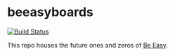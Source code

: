 # beeasyboards

<a href="https://circleci.com/gh/beeasyboards/beeasyboards/tree/master"><img src="https://img.shields.io/circleci/project/beeasyboards/beeasyboards/master.svg" alt="Build Status"></a>

This repo houses the future ones and zeros of [Be Easy](http://beeasyboards.com).
